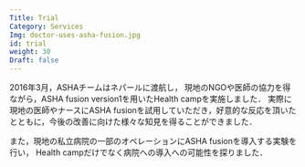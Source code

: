 ```yaml
---
Title: Trial
Category: Services
Img: doctor-uses-asha-fusion.jpg
id: trial
weight: 30
Draft: false
---
```


2016年3月，ASHAチームはネパールに渡航し，
現地のNGOや医師の協力を得ながら，ASHA fusion version1を用いたHealth campを実施しました．
実際に現地の医師やナースにASHA fusionを試用していただき，好意的な反応を頂いたとともに，今後の改善に向けた様々な知見を得ることができました．

また，現地の私立病院の一部のオペレーションにASHA fusionを導入する実験を行い，
Health campだけでなく病院への導入への可能性を探りました．
